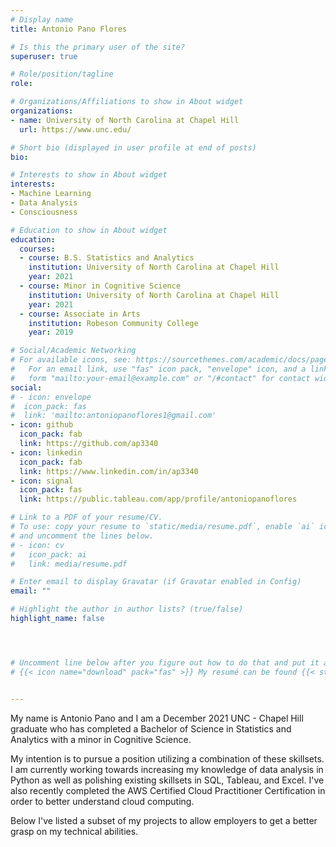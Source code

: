 ```yaml
---
# Display name
title: Antonio Pano Flores

# Is this the primary user of the site?
superuser: true

# Role/position/tagline
role: 

# Organizations/Affiliations to show in About widget
organizations:
- name: University of North Carolina at Chapel Hill
  url: https://www.unc.edu/

# Short bio (displayed in user profile at end of posts)
bio: 

# Interests to show in About widget
interests:
- Machine Learning
- Data Analysis
- Consciousness

# Education to show in About widget
education:
  courses:
  - course: B.S. Statistics and Analytics
    institution: University of North Carolina at Chapel Hill
    year: 2021
  - course: Minor in Cognitive Science 
    institution: University of North Carolina at Chapel Hill
    year: 2021
  - course: Associate in Arts
    institution: Robeson Community College
    year: 2019

# Social/Academic Networking
# For available icons, see: https://sourcethemes.com/academic/docs/page-builder/#icons
#   For an email link, use "fas" icon pack, "envelope" icon, and a link in the
#   form "mailto:your-email@example.com" or "/#contact" for contact widget.
social:
# - icon: envelope
#  icon_pack: fas
#  link: 'mailto:antoniopanoflores1@gmail.com'
- icon: github
  icon_pack: fab
  link: https://github.com/ap3340
- icon: linkedin
  icon_pack: fab
  link: https://www.linkedin.com/in/ap3340
- icon: signal
  icon_pack: fas 
  link: https://public.tableau.com/app/profile/antoniopanoflores

# Link to a PDF of your resume/CV.
# To use: copy your resume to `static/media/resume.pdf`, enable `ai` icons in `params.toml`, 
# and uncomment the lines below.
# - icon: cv
#   icon_pack: ai
#   link: media/resume.pdf

# Enter email to display Gravatar (if Gravatar enabled in Config)
email: ""

# Highlight the author in author lists? (true/false)
highlight_name: false




# Uncomment line below after you figure out how to do that and put it at the very very end of all this. 
# {{< icon name="download" pack="fas" >}} My resumé can be found {{< staticref "media/resume.pdf" "newtab" >}} here {{< /staticref >}}. 


---
```

My name is Antonio Pano and I am a December 2021 UNC - Chapel Hill graduate who has completed a Bachelor of Science in Statistics and Analytics with a minor in Cognitive Science.

My intention is to pursue a position utilizing a combination of these skillsets. I am currently working towards increasing my knowledge of data analysis in Python as well as polishing existing skillsets in SQL, Tableau, and Excel. I've also recently completed the AWS Certified Cloud Practitioner Certification in order to better understand cloud computing. 

Below I've listed a subset of my projects to allow employers to get a better grasp on my technical abilities. 


